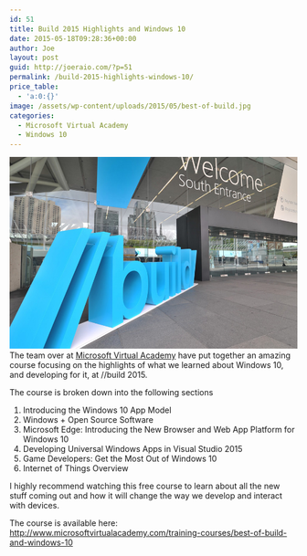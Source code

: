 ```yaml
---
id: 51
title: Build 2015 Highlights and Windows 10
date: 2015-05-18T09:28:36+00:00
author: Joe
layout: post
guid: http://joeraio.com/?p=51
permalink: /build-2015-highlights-windows-10/
price_table:
  - 'a:0:{}'
image: /assets/wp-content/uploads/2015/05/best-of-build.jpg
categories:
  - Microsoft Virtual Academy
  - Windows 10
---
```

![Build 2015 Highlights and Windows 10](/assets/wp-content/uploads/2015/05/best-of-build.jpg)
The team over at [Microsoft Virtual Academy](http://www.microsoftvirtualacademy.com/) have put together an amazing course focusing on the highlights of what we learned about Windows 10, and developing for it, at //build 2015.

The course is broken down into the following sections

  1. Introducing the Windows 10 App Model
  2. Windows + Open Source Software
  3. Microsoft Edge: Introducing the New Browser and Web App Platform for Windows 10
  4. Developing Universal Windows Apps in Visual Studio 2015
  5. Game Developers: Get the Most Out of Windows 10
  6. Internet of Things Overview

I highly recommend watching this free course to learn about all the new stuff coming out and how it will change the way we develop and interact with devices.

The course is available here: <http://www.microsoftvirtualacademy.com/training-courses/best-of-build-and-windows-10>